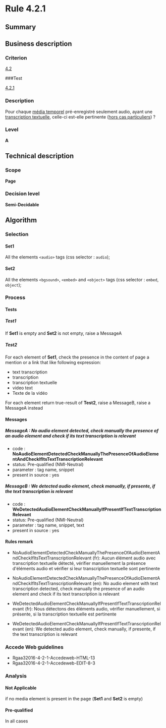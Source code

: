 # Rule 4.2.1

## Summary

## Business description

### Criterion

[4.2](http://references.modernisation.gouv.fr/rgaa/criteres.html#crit-4-2)

###Test

[4.2.1](http://references.modernisation.gouv.fr/rgaa/criteres.html#test-4-2-1)

### Description

Pour chaque <a href="http://references.modernisation.gouv.fr/rgaa/glossaire.html#mdia-temporel-type-son-vido-et-synchronis">m&eacute;dia temporel</a> pr&eacute;-enregistr&eacute; seulement audio, ayant une <a href="http://references.modernisation.gouv.fr/rgaa/glossaire.html#transcription-textuelle-media-temporel">transcription textuelle</a>, celle-ci est-elle pertinente (<a href="http://references.modernisation.gouv.fr/rgaa/cas-particuliers.html#cp-4-1,4-2,4-3,4-5,4-7,4-9,4-11,4-13" title="Cas particuliers pour le crit&egrave;re 4.2">hors cas particuliers</a>) ?

### Level

**A**

## Technical description

### Scope

**Page**

### Decision level

**Semi-Decidable**

## Algorithm

### Selection

#### Set1

All the elements `<audio>` tags (css selector : `audio`);

#### Set2

All the elements `<bgsound>`, `<embed>` and `<object>` tags (css selector : `embed`, `object`);

### Process

#### Tests

##### Test1

If **Set1** is empty and **Set2** is not empty, raise a MessageA

##### Test2

For each element of **Set1**, check the presence in the content of page a mention or a link that like following expression:
 - text transcription
 - transcription 
 - transcription textuelle
 - video text
 - Texte de la vidéo

For each element return true-result of **Test2**, raise a MessageB, raise a MessageA instead

#### Messages

##### MessageA : No audio element detected, check manually the presence of an audio element and check if its text transcription is relevant

-    code : **NoAudioElementDetectedCheckManuallyThePresenceOfAudioElementAndCheckIfItsTextTranscriptionRelevant** 
-    status: Pre-qualified (NMI-Neutral)
-    parameter : tag name, snippet
-    present in source : yes

##### MessageB : We detected audio element, check manually, if presente, if the text transcription is relevant

-    code : **WeDetectedAudioElementCheckManuallyIfPresentIfTextTranscriptionRelevant** 
-    status: Pre-qualified (NMI-Neutral)
-    parameter : tag name, snippet, text
-    present in source : yes

#### Rules remark

 * NoAudioElementDetectedCheckManuallyThePresenceOfAudioElementAndCheckIfItsTextTranscriptionRelevant (fr): Aucun &eacute;l&eacute;ment audio avec transcription textuelle d&eacute;tect&eacute;, v&eacute;rifier manuellement la pr&eacute;sence d'&eacute;l&eacute;ments audio et v&eacute;rifier si leur transcription textuelle sont pertinente
 * NoAudioElementDetectedCheckManuallyThePresenceOfAudioElementAndCheckIfItsTextTranscriptionRelevant (en): No audio element with text transcription detected, check manually the presence of an audio element and check if its text transcription is relevant

 * WeDetectedAudioElementCheckManuallyIfPresentIfTextTranscriptionRelevant (fr): Nous d&eacute;tectons des &eacute;l&eacute;ments audio, v&eacute;rifier manuellement, si pr&eacute;sente, si la transcription textuelle est pertinente
 * WeDetectedAudioElementCheckManuallyIfPresentIfTextTranscriptionRelevant (en): We detected audio element, check manually, if presente, if the text transcription is relevant

### Accede Web guidelines

 * Rgaa32016-4-2-1-Accedeweb-HTML-13
 * Rgaa32016-4-2-1-Accedeweb-EDIT-8-3

### Analysis

#### Not Applicable

if no media element is present in the page (**Set1** and **Set2** is empty)

#### Pre-qualified

In all cases
